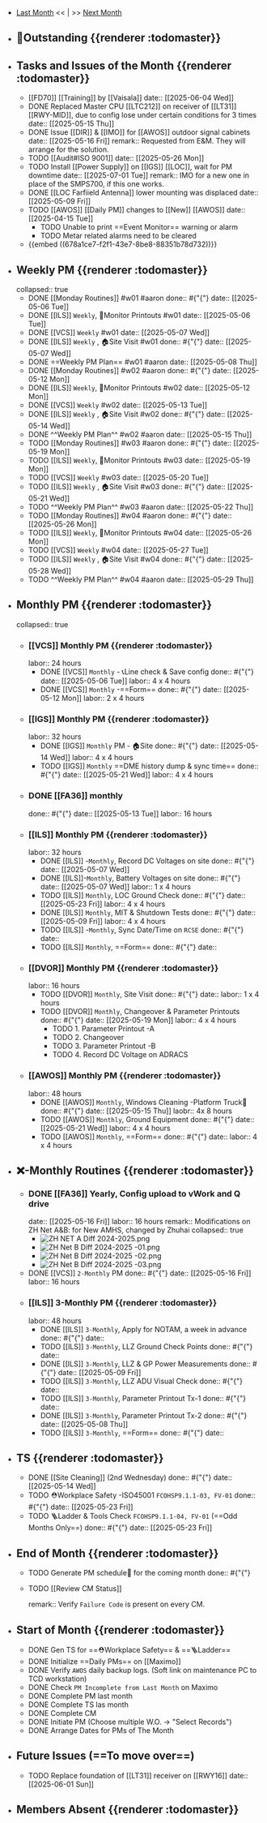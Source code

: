 - [Last Month]([[Monthly/2025-04]]) << | >> [Next Month]([[Monthly/2025-06]])
- ## 📌Outstanding {{renderer :todomaster}}
- ## Tasks and Issues of the Month {{renderer :todomaster}}
	- [[FD70]] [[Training]] by [[Vaisala]]
	  date:: [[2025-06-04 Wed]]
	- DONE Replaced Master CPU [[LTC212]] on receiver of [[LT31]] [[RWY-MID]], due to config lose under certain conditions for 3 times
	  date:: [[2025-05-15 Thu]]
	- DONE Issue [[DIR]] & [[IMO]] for [[AWOS]] outdoor signal cabinets
	  date:: [[2025-05-16 Fri]]
	  remark:: Requested from E&M. They will arrange for the solution.
	- TODO [[Audit#ISO 9001]]
	  date:: [[2025-05-26 Mon]]
	- TODO Install [[Power Supply]] on [[IGS]] [[LOC]], wait for PM downtime
	  date:: [[2025-07-01 Tue]]
	  remark:: IMO for a new one in place of the SMPS700, if this one works.
	- DONE [[LOC Farfiield Antenna]] lower mounting was displaced
	  date:: [[2025-05-09 Fri]]
	- TODO [[AWOS]] [[Daily PM]] changes to [[New]] [[AWOS]]
	  date:: [[2025-04-15 Tue]]
		- TODO Unable to print ==Event Monitor== warning or alarm
		- TODO Metar related alarms need to be cleared
	- {{embed ((678a1ce7-f2f1-43e7-8be8-88351b78d732))}}
- ## Weekly PM {{renderer :todomaster}}
  collapsed:: true
	- DONE [[Monday Routines]] #w01 #aaron 
	  done:: #{"{"}
	  date:: [[2025-05-06 Tue]]
	- DONE [[ILS]] `Weekly`, 📄Monitor Printouts #w01
	  date:: [[2025-05-06 Tue]]
	- DONE [[VCS]] `Weekly` #w01
	  date:: [[2025-05-07 Wed]]
	- DONE [[ILS]] `Weekly` ,  🏠️Site Visit #w01
	  done:: #{"{"}
	  date:: [[2025-05-07 Wed]]
	- DONE  ==Weekly PM Plan== #w01 #aaron 
	  date:: [[2025-05-08 Thu]]
	- DONE [[Monday Routines]] #w02 #aaron 
	  done:: #{"{"}
	  date:: [[2025-05-12 Mon]]
	- DONE  [[ILS]] `Weekly`, 📄Monitor Printouts  #w02
	  date:: [[2025-05-12 Mon]]
	- DONE  [[VCS]] `Weekly` #w02
	  date:: [[2025-05-13 Tue]]
	- DONE  [[ILS]] `Weekly` ,  🏠️Site Visit #w02
	  done:: #{"{"}
	  date:: [[2025-05-14 Wed]]
	- DONE  ^^Weekly PM Plan^^ #w02 #aaron 
	  date:: [[2025-05-15 Thu]]
	- TODO [[Monday Routines]] #w03 #aaron 
	  done:: #{"{"}
	  date:: [[2025-05-19 Mon]]
	- TODO [[ILS]] `Weekly`, 📄Monitor Printouts #w03 
	  date:: [[2025-05-19 Mon]]
	- TODO [[VCS]] `Weekly` #w03
	  date:: [[2025-05-20 Tue]]
	- TODO [[ILS]] `Weekly` ,  🏠️Site Visit #w03
	  done:: #{"{"}
	  date:: [[2025-05-21 Wed]]
	- TODO ^^Weekly PM Plan^^ #w03 #aaron 
	  date:: [[2025-05-22 Thu]]
	- TODO [[Monday Routines]] #w04 #aaron 
	  done:: #{"{"}
	  date:: [[2025-05-26 Mon]]
	- TODO [[ILS]] `Weekly`, 📄Monitor Printouts #w04
	  date:: [[2025-05-26 Mon]]
	- TODO [[VCS]] `Weekly` #w04
	  date:: [[2025-05-27 Tue]]
	- TODO [[ILS]] `Weekly` ,  🏠️Site Visit #w04
	  done:: #{"{"}
	  date:: [[2025-05-28 Wed]]
	- TODO ^^Weekly PM Plan^^ #w04 #aaron 
	  date:: [[2025-05-29 Thu]]
- ## Monthly PM {{renderer :todomaster}}
  collapsed:: true
	- ### [[VCS]] Monthly PM {{renderer :todomaster}}
	  labor:: 24 hours
		- DONE [[VCS]] `Monthly` - 📞Line check & Save config
		  done:: #{"{"}
		  date:: [[2025-05-06 Tue]]
		  labor::  4 x 4 hours
		- DONE [[VCS]] `Monthly` -==Form== 
		  done:: #{"{"}
		  date:: [[2025-05-12 Mon]]
		  labor::  2 x 4 hours
	- ### [[IGS]] Monthly PM {{renderer :todomaster}}
	  labor:: 32 hours
		- DONE [[IGS]] `Monthly` PM - 🏠️Site
		  done:: #{"{"}
		  date:: [[2025-05-14 Wed]]
		  labor:: 4 x 4 hours
		- TODO [[IGS]] `Monthly`  ==DME history dump & sync time== 
		  done:: #{"{"}
		  date:: [[2025-05-21 Wed]]
		  labor::  4 x 4 hours
	- ### DONE [[FA36]] monthly 
	  done:: #{"{"}
	  date:: [[2025-05-13 Tue]]
	  labor:: 16 hours
	- ### [[ILS]] Monthly PM {{renderer :todomaster}}
	  labor:: 32 hours
		- DONE [[ILS]] -`Monthly`, Record DC Voltages on site 
		  done:: #{"{"}
		  date:: [[2025-05-07 Wed]]
		- DONE [[ILS]]-`Monthly`, Battery Voltages on site 
		  done:: #{"{"}
		  date:: [[2025-05-07 Wed]]
		  labor:: 1 x 4 hours
		- TODO [[ILS]] `Monthly`, LOC Ground Check 
		  done:: #{"{"}
		  date:: [[2025-05-23 Fri]]
		  labor:: 4 x 4 hours
		- DONE [[ILS]] `Monthly`, MIT & Shutdown Tests 
		  done:: #{"{"}
		  date:: [[2025-05-09 Fri]]
		  labor:: 4 x 4 hours
		- TODO [[ILS]] -`Monthly`, Sync Date/Time on `RCSE` 
		  done:: #{"{"}
		  date::
		- TODO [[ILS]] `Monthly`, ==Form== 
		  done:: #{"{"}
		  date::
	- ### [[DVOR]] Monthly PM {{renderer :todomaster}}
	  labor:: 16 hours
		- TODO [[DVOR]] `Monthly`, Site Visit
		  done:: #{"{"}
		  date::
		  labor:: 1 x 4 hours
		- TODO [[DVOR]] `Monthly`, Changeover & Parameter Printouts
		  done:: #{"{"}
		  date:: [[2025-05-19 Mon]]
		  labor:: 4 x 4 hours
			- TODO 1. Parameter Printout -A
			- TODO 2. Changeover
			- TODO 3. Parameter Printout -B
			- TODO 4. Record DC Voltage on ADRACS
	- ### [[AWOS]] Monthly PM {{renderer :todomaster}}
	  labor:: 48 hours
		- DONE [[AWOS]] `Monthly`, Windows Cleaning -Platform Truck🚛
		  done:: #{"{"}
		  date:: [[2025-05-15 Thu]]
		  laobr:: 4x 8 hours
		- TODO [[AWOS]] `Monthly`, Ground Equipment
		  done:: #{"{"}
		  date:: [[2025-05-21 Wed]]
		  labor:: 4 x 4 hours
		- TODO [[AWOS]] `Monthly`, ==Form== 
		  done:: #{"{"}
		  date:: 
		  labor:: 4 x 4 hours
- ## ❌-Monthly Routines {{renderer :todomaster}}
	- ### DONE [[FA36]] Yearly,  Config upload to vWork and Q drive
	  date:: [[2025-05-16 Fri]]
	  labor:: 16 hours
	  remark:: Modifications on ZH Net A&B: for New AMHS, changed by Zhuhai
	  collapsed:: true
		- ![ZH NET A Diff 2024-2025.png](../assets/ZH_NET_A_Diff_2024-2025_1747366416567_0.png)
		- ![ZH Net B Diff 2024-2025 -01.png](../assets/ZH_Net_B_Diff_2024-2025_-01_1747366423845_0.png)
		- ![ZH Net B Diff 2024-2025 -02.png](../assets/ZH_Net_B_Diff_2024-2025_-02_1747366429381_0.png)
		- ![ZH Net B Diff 2024-2025 -03.png](../assets/ZH_Net_B_Diff_2024-2025_-03_1747366436294_0.png)
	- DONE [[VCS]] `2-Monthly` PM 
	  done:: #{"{"}
	  date:: [[2025-05-16 Fri]]
	  labor:: 16 hours
	- ### [[ILS]] 3-Monthly PM {{renderer :todomaster}}
	  labor:: 48 hours
		- DONE [[ILS]]  `3-Monthly`, Apply for NOTAM, a week in advance 
		  done:: #{"{"}
		  date::
		- TODO [[ILS]]  `3-Monthly`, LLZ Ground Check Points 
		  done:: #{"{"}
		  date::
		- DONE [[ILS]]  `3-Monthly`, LLZ & GP Power Measurements 
		  done:: #{"{"}
		  date:: [[2025-05-09 Fri]]
		- TODO [[ILS]]  `3-Monthly`, LLZ ADU Visual Check
		  done:: #{"{"}
		  date::
		- TODO [[ILS]]  `3-Monthly`, Parameter Printout Tx-1
		  done:: #{"{"}
		  date::
		- DONE [[ILS]]  `3-Monthly`, Parameter Printout Tx-2
		  done:: #{"{"}
		  date:: [[2025-05-08 Thu]]
		- TODO [[ILS]] `3-Monthly`, ==Form== 
		  done:: #{"{"}
		  date::
- ## TS {{renderer :todomaster}}
	- DONE [[Site Cleaning]] (2nd Wednesday) 
	  done:: #{"{"}
	  date:: [[2025-05-14 Wed]]
	- TODO ⛑️Workplace Safety -ISO45001 `FCOHSP9.1.1-03, FV-01`
	  done:: #{"{"}
	  date:: [[2025-05-23 Fri]]
	- TODO 🪜Ladder & Tools Check `FCOHSP9.1.1-04, FV-01` (==Odd Months Only==) 
	  done:: #{"{"}
	  date:: [[2025-05-23 Fri]]
- ## End of Month {{renderer :todomaster}}
	- TODO Generate PM schedule📅 for the coming month
	  done:: #{"{"}
	- TODO [[Review CM Status]]
	  
	  remark:: Verify `Failure Code` is present on every CM.
- ## Start of Month {{renderer :todomaster}}
	- DONE Gen TS for ==⛑️Workplace Safety== & ==🪜Ladder==
	- DONE Initialize ==Daily PMs== on [[Maximo]]
	- DONE Verify `AWOS` daily backup logs. (Soft link on maintenance PC to TCD workstation)
	- DONE Check `PM Incomplete from Last Month` on Maximo
	- DONE Complete PM last month
	- DONE Complete TS las month
	- DONE Complete CM
	- DONE Initiate PM (Choose multiple W.O. -> "Select Records")
	- DONE Arrange Dates for PMs of The Month
- ## Future Issues (==To move over==)
	- TODO Replace foundation of [[LT31]] receiver on [[RWY16]]
	  date:: [[2025-06-01 Sun]]
- ## Members Absent {{renderer :todomaster}}